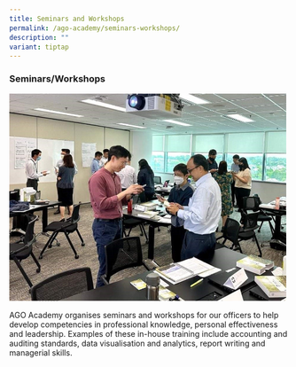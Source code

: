 ```yaml
---
title: Seminars and Workshops
permalink: /ago-academy/seminars-workshops/
description: ""
variant: tiptap
---
```

### Seminars/Workshops


<img src="/images/website_seminar2.jpg" style="width:500px;">

AGO Academy organises seminars and workshops for our officers to help develop competencies in professional knowledge, personal effectiveness and leadership. Examples of these in-house training include accounting and auditing standards, data visualisation and analytics, report writing and managerial skills.